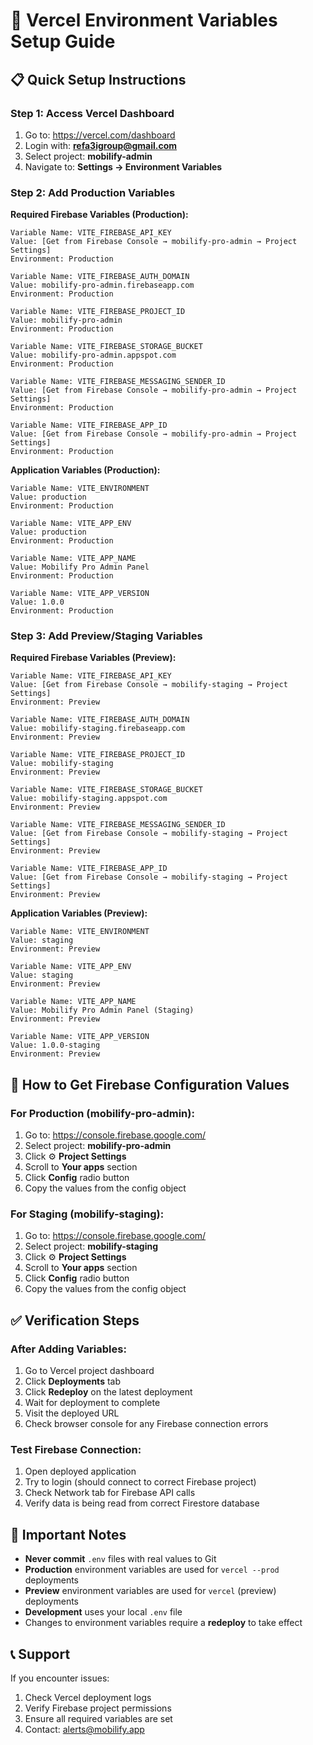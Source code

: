 # 🚀 Vercel Environment Variables Setup Guide

## 📋 Quick Setup Instructions

### **Step 1: Access Vercel Dashboard**
1. Go to: https://vercel.com/dashboard
2. Login with: **refa3igroup@gmail.com**
3. Select project: **mobilify-admin**
4. Navigate to: **Settings → Environment Variables**

### **Step 2: Add Production Variables**

**Required Firebase Variables (Production):**
```
Variable Name: VITE_FIREBASE_API_KEY
Value: [Get from Firebase Console → mobilify-pro-admin → Project Settings]
Environment: Production

Variable Name: VITE_FIREBASE_AUTH_DOMAIN
Value: mobilify-pro-admin.firebaseapp.com
Environment: Production

Variable Name: VITE_FIREBASE_PROJECT_ID
Value: mobilify-pro-admin
Environment: Production

Variable Name: VITE_FIREBASE_STORAGE_BUCKET
Value: mobilify-pro-admin.appspot.com
Environment: Production

Variable Name: VITE_FIREBASE_MESSAGING_SENDER_ID
Value: [Get from Firebase Console → mobilify-pro-admin → Project Settings]
Environment: Production

Variable Name: VITE_FIREBASE_APP_ID
Value: [Get from Firebase Console → mobilify-pro-admin → Project Settings]
Environment: Production
```

**Application Variables (Production):**
```
Variable Name: VITE_ENVIRONMENT
Value: production
Environment: Production

Variable Name: VITE_APP_ENV
Value: production
Environment: Production

Variable Name: VITE_APP_NAME
Value: Mobilify Pro Admin Panel
Environment: Production

Variable Name: VITE_APP_VERSION
Value: 1.0.0
Environment: Production
```

### **Step 3: Add Preview/Staging Variables**

**Required Firebase Variables (Preview):**
```
Variable Name: VITE_FIREBASE_API_KEY
Value: [Get from Firebase Console → mobilify-staging → Project Settings]
Environment: Preview

Variable Name: VITE_FIREBASE_AUTH_DOMAIN
Value: mobilify-staging.firebaseapp.com
Environment: Preview

Variable Name: VITE_FIREBASE_PROJECT_ID
Value: mobilify-staging
Environment: Preview

Variable Name: VITE_FIREBASE_STORAGE_BUCKET
Value: mobilify-staging.appspot.com
Environment: Preview

Variable Name: VITE_FIREBASE_MESSAGING_SENDER_ID
Value: [Get from Firebase Console → mobilify-staging → Project Settings]
Environment: Preview

Variable Name: VITE_FIREBASE_APP_ID
Value: [Get from Firebase Console → mobilify-staging → Project Settings]
Environment: Preview
```

**Application Variables (Preview):**
```
Variable Name: VITE_ENVIRONMENT
Value: staging
Environment: Preview

Variable Name: VITE_APP_ENV
Value: staging
Environment: Preview

Variable Name: VITE_APP_NAME
Value: Mobilify Pro Admin Panel (Staging)
Environment: Preview

Variable Name: VITE_APP_VERSION
Value: 1.0.0-staging
Environment: Preview
```

## 🔑 How to Get Firebase Configuration Values

### **For Production (mobilify-pro-admin):**
1. Go to: https://console.firebase.google.com/
2. Select project: **mobilify-pro-admin**
3. Click ⚙️ **Project Settings**
4. Scroll to **Your apps** section
5. Click **Config** radio button
6. Copy the values from the config object

### **For Staging (mobilify-staging):**
1. Go to: https://console.firebase.google.com/
2. Select project: **mobilify-staging**
3. Click ⚙️ **Project Settings**
4. Scroll to **Your apps** section
5. Click **Config** radio button
6. Copy the values from the config object

## ✅ Verification Steps

### **After Adding Variables:**
1. Go to Vercel project dashboard
2. Click **Deployments** tab
3. Click **Redeploy** on the latest deployment
4. Wait for deployment to complete
5. Visit the deployed URL
6. Check browser console for any Firebase connection errors

### **Test Firebase Connection:**
1. Open deployed application
2. Try to login (should connect to correct Firebase project)
3. Check Network tab for Firebase API calls
4. Verify data is being read from correct Firestore database

## 🚨 Important Notes

- **Never commit** `.env` files with real values to Git
- **Production** environment variables are used for `vercel --prod` deployments
- **Preview** environment variables are used for `vercel` (preview) deployments
- **Development** uses your local `.env` file
- Changes to environment variables require a **redeploy** to take effect

## 📞 Support

If you encounter issues:
1. Check Vercel deployment logs
2. Verify Firebase project permissions
3. Ensure all required variables are set
4. Contact: alerts@mobilify.app
